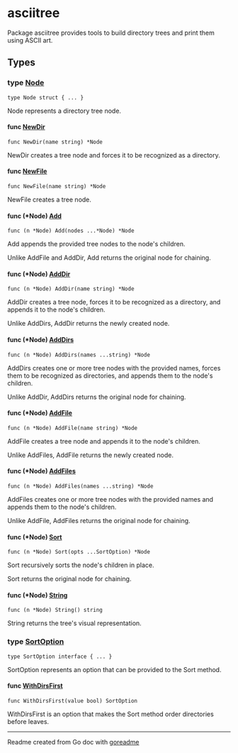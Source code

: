 # asciitree

Package asciitree provides tools to build directory trees and print them
using ASCII art.

## Types

### type [Node](/asciitree.go#L12)

`type Node struct { ... }`

Node represents a directory tree node.

#### func [NewDir](/asciitree.go#L22)

`func NewDir(name string) *Node`

NewDir creates a tree node and forces it to be recognized as a directory.

#### func [NewFile](/asciitree.go#L27)

`func NewFile(name string) *Node`

NewFile creates a tree node.

#### func (*Node) [Add](/asciitree.go#L35)

`func (n *Node) Add(nodes ...*Node) *Node`

Add appends the provided tree nodes to the node's children.

Unlike AddFile and AddDir, Add returns the original node for
chaining.

#### func (*Node) [AddDir](/asciitree.go#L44)

`func (n *Node) AddDir(name string) *Node`

AddDir creates a tree node, forces it to be recognized as a directory,
and appends it to the node's children.

Unlike AddDirs, AddDir returns the newly created node.

#### func (*Node) [AddDirs](/asciitree.go#L54)

`func (n *Node) AddDirs(names ...string) *Node`

AddDirs creates one or more tree nodes with the provided names, forces them
to be recognized as directories, and appends them to the node's children.

Unlike AddDir, AddDirs returns the original node for chaining.

#### func (*Node) [AddFile](/asciitree.go#L66)

`func (n *Node) AddFile(name string) *Node`

AddFile creates a tree node and appends it to the node's children.

Unlike AddFiles, AddFile returns the newly created node.

#### func (*Node) [AddFiles](/asciitree.go#L76)

`func (n *Node) AddFiles(names ...string) *Node`

AddFiles creates one or more tree nodes with the provided names and appends
them to the node's children.

Unlike AddFile, AddFiles returns the original node for chaining.

#### func (*Node) [Sort](/asciitree.go#L88)

`func (n *Node) Sort(opts ...SortOption) *Node`

Sort recursively sorts the node's children in place.

Sort returns the original node for chaining.

#### func (*Node) [String](/asciitree.go#L94)

`func (n *Node) String() string`

String returns the tree's visual representation.

### type [SortOption](/options.go#L8)

`type SortOption interface { ... }`

SortOption represents an option that can be provided to the Sort method.

#### func [WithDirsFirst](/options.go#L20)

`func WithDirsFirst(value bool) SortOption`

WithDirsFirst is an option that makes the Sort method order directories
before leaves.

---
Readme created from Go doc with [goreadme](https://github.com/posener/goreadme)
